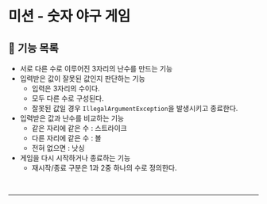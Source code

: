 # 미션 - 숫자 야구 게임


## 🚀 기능 목록

- 서로 다른 수로 이루어진 3자리의 난수를 만드는 기능
- 입력받은 값이 잘못된 값인지 판단하는 기능
  - 입력은 3자리의 수이다.
  - 모두 다른 수로 구성된다.
  - 잘못된 값일 경우  `IllegalArgumentException`을 발생시키고 종료한다.
- 입력받은 값과 난수를 비교하는 기능
  - 같은 자리에 같은 수 : 스트라이크
  - 다른 자리에 같은 수 : 볼
  - 전혀 없으면 : 낫싱 
- 게임을 다시 시작하거나 종료하는 기능
  - 재시작/종료 구분은 1과 2중 하나의 수로 정의한다.

<br>

---

